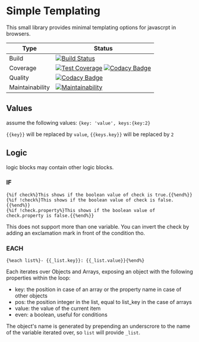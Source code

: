 # Simple Templating

This small library provides minimal templating options for javascrpt in browsers.

| Type | Status |
| --- | --- |
| Build | [![Build Status](https://travis-ci.org/Idrinth/simple-templating.svg?branch=master)](https://travis-ci.org/Idrinth/simple-templating) |
| Coverage | [![Test Coverage](https://api.codeclimate.com/v1/badges/36da5f7441f95e94b8bd/test_coverage)](https://codeclimate.com/github/Idrinth/simple-templating/test_coverage) [![Codacy Badge](https://api.codacy.com/project/badge/Coverage/5f96fa1a257948598e2d964f2979648a)](https://www.codacy.com/app/Idrinth/simple-templating?utm_source=github.com&utm_medium=referral&utm_content=Idrinth/simple-templating&utm_campaign=Badge_Coverage) |
| Quality | [![Codacy Badge](https://api.codacy.com/project/badge/Grade/5f96fa1a257948598e2d964f2979648a)](https://www.codacy.com/app/Idrinth/simple-templating?utm_source=github.com&amp;utm_medium=referral&amp;utm_content=Idrinth/simple-templating&amp;utm_campaign=Badge_Grade) |
| Maintainability | [![Maintainability](https://api.codeclimate.com/v1/badges/36da5f7441f95e94b8bd/maintainability)](https://codeclimate.com/github/Idrinth/simple-templating/maintainability) |

## Values

assume the following values: `{key: 'value', keys:{key:2}`

`{{key}}` will be replaced by `value`, `{{keys.key}}` will be replaced by `2`

## Logic

logic blocks may contain other logic blocks.

### IF

```
{%if check%}This shows if the boolean value of check is true.{{%end%}}
{%if !check%}This shows if the boolean value of check is false.{{%end%}}
{%if !check.property%}This shows if the boolean value of check.property is false.{{%end%}}
```

This does not support more than one variable. You can invert the check by adding an exclamation mark in front of the condition tho.

### EACH

`{%each list%}- {{_list.key}}: {{_list.value}}{%end%}`

Each iterates over Objects and Arrays, exposing an object with the following properties within the loop:

- key: the position in case of an array or the property name in case of other objects
- pos: the position integer in the list, equal to list_key in the case of arrays
- value: the value of the current item
- even: a boolean, useful for conditions

The object's name is generated by prepending an underscrore to the name of the variable iterated over, so `list` will provide `_list`.
